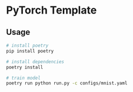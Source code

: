 # PyTorch Template

## Usage

```sh
# install poetry
pip install poetry

# install dependencies
poetry install

# train model
poetry run python run.py -c configs/mnist.yaml
```

